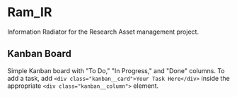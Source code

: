 # Ram_IR
Information Radiator for the Research Asset management project.

## Kanban Board

Simple Kanban board with "To Do," "In Progress," and "Done" columns. To add a task, add `<div class="kanban__card">Your Task Here</div>` inside the appropriate `<div class="kanban__column">` element.
